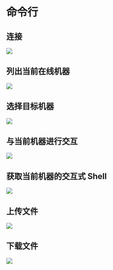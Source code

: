 # 命令行

## 连接

![](/images/cli/connect.gif)

## 列出当前在线机器

![](/images/cli/list.gif)

## 选择目标机器

![](/images/cli/jump.gif)

## 与当前机器进行交互

![](/images/cli/interact.gif)

## 获取当前机器的交互式 Shell

![](/images/cli/interactive.gif)

## 上传文件

![](/images/cli/upload.gif)

## 下载文件

![](/images/cli/download.gif)
